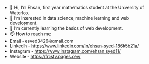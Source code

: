- 👋 Hi, I’m Ehsan, first year mathematics student at the University of Waterloo.
- 👀 I’m interested in data science, machine learning and web development.
- 🌱 I’m currently learning the basics of web development.
- 📫 How to reach me: 
- Email - esyed3426@gmail.com 
- LinkedIn - https://www.linkedin.com/in/ehsan-syed-186b5b21a/
- Instagram - https://www.instagram.com/ehsan.syed11/
- Website - https://frosty.pages.dev/

<!---
esyed3426/esyed3426 is a ✨ special ✨ repository because its `README.md` (this file) appears on your GitHub profile.
You can click the Preview link to take a look at your changes.
--->
